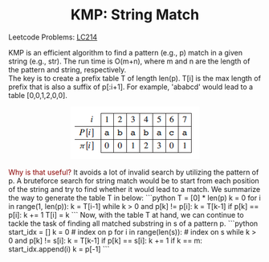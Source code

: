 # <center>KMP: String Match</center>
Leetcode Problems: [LC214](https://leetcode.com/problems/shortest-palindrome/)

KMP is an efficient algorithm to find a pattern (e.g., p) match in a given string (e.g., str). The run time is O(m+n), where m and n are the length of the pattern and string, respectively.  
The key is to create a prefix table T of length len(p). T[i] is the max length of prefix that is also a suffix of p[:i+1]. For example, 'ababcd' would lead to a table [0,0,1,2,0,0].  
<p align='center'>
 <img src="./kmp.png" >
</p>   
<font color='darkred'>Why is that useful?</font> It avoids a lot of invalid search by utilizing the pattern of p. A bruteforce search for string match would be to start from each position of the string and try to find whether it would lead to a match. We summarize the way to generate the table T in below:
```python
T = [0] * len(p)
k = 0
for i in range(1, len(p)):
    k = T[i-1]
    while k > 0 and p[k] != p[i]:
        k = T[k-1]
    if p[k] == p[i]:
        k += 1
    T[i] = k
```
Now, with the table T at hand, we can continue to tackle the task of finding all matched substring in s of a pattern p.
```python
start_idx = []
k = 0 # index on p
for i in range(len(s)): # index on s
    while k > 0 and p[k] != s[i]:
        k = T[k-1]
    if p[k] == s[i]:
        k += 1
    if k == m:
        start_idx.append(i)
        k = p[-1]
```

